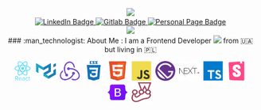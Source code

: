 <div align="center">
  <img src="https://i.giphy.com/media/h408T6Y5GfmXBKW62l/giphy.webp" width="150"/>
  <div id="badges">
    <a href="https://www.linkedin.com/in/dsolovyov/" target="_blank">
      <img src="https://img.shields.io/badge/LinkedIn-blue?style=for-the-badge&logo=linkedin&logoColor=white" alt="LinkedIn Badge"/>
    </a>
    <a href="https://gitlab.com/soloveyy" target="_blank">
      <img src="https://img.shields.io/badge/GitLab-330F63?style=for-the-badge&logo=gitlab&logoColor=white" alt="Gitlab Badge"/>
    </a>
    <a href="https://www.solovey.xyz" target="_blank">
      <img src="https://img.shields.io/badge/Personal Page-FB542B?style=for-the-badge" alt="Personal Page Badge"/>
    </a>
  </div>
<div/>
  
<div align="center">
  <img src="https://docs.microsoft.com/en-us/shows/hello-world/media/helloworld_383x215.png" />
</div>
### :man_technologist: About Me :
  I am a Frontend Developer <img src="https://media3.giphy.com/media/aNqEFrYVnsS52/giphy.gif?cid=ecf05e47e8we7d0sff8juco1pj4x2v76wwoa1j2embpltmp2&rid=giphy.gif&ct=g" width="50"> from 🇺🇦 but living in 🇵🇱

  <img src="https://github.com/devicons/devicon/blob/master/icons/react/react-original-wordmark.svg" title="React" alt="React" width="40" height="40"/>&nbsp;
  <img src="https://github.com/devicons/devicon/blob/master/icons/materialui/materialui-original.svg" title="Material UI" alt="Material UI" width="40" height="40"/>&nbsp;
  <img src="https://github.com/devicons/devicon/blob/master/icons/redux/redux-original.svg" title="Redux" alt="Redux " width="40" height="40"/>&nbsp;
  <img src="https://github.com/devicons/devicon/blob/master/icons/css3/css3-plain-wordmark.svg"  title="CSS3" alt="CSS" width="40" height="40"/>&nbsp;
  <img src="https://github.com/devicons/devicon/blob/master/icons/html5/html5-original.svg" title="HTML5" alt="HTML" width="40" height="40"/>&nbsp;
  <img src="https://github.com/devicons/devicon/blob/master/icons/javascript/javascript-original.svg" title="JavaScript" alt="JavaScript" width="40" height="40"/>&nbsp;
  <img src="https://github.com/devicons/devicon/blob/master/icons/gatsby/gatsby-original.svg" title="Gatsby" alt="Gatsby" width="40" height="40"/>&nbsp;
  <img src="https://github.com/devicons/devicon/blob/master/icons/nextjs/nextjs-original-wordmark.svg" title="NextJS" alt="NextJS" width="40" height="40"/>&nbsp;
  <img src="https://github.com/devicons/devicon/blob/master/icons/typescript/typescript-original.svg" title="TypeScript" alt="TypeScript" width="40" height="40"/>&nbsp;
  <img src="https://github.com/devicons/devicon/blob/master/icons/storybook/storybook-original.svg" title="Storybook" alt="Storybook" width="40" height="40"/>&nbsp;
  <img src="https://github.com/devicons/devicon/blob/master/icons/bootstrap/bootstrap-original.svg" title="Bootstrap" alt="Bootstrap" width="40" height="40"/>&nbsp;
  <img src="https://github.com/devicons/devicon/blob/master/icons/jest/jest-plain.svg" title="Jest" alt="Jest" width="40" height="40"/>&nbsp;
  
</div>

